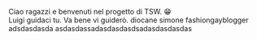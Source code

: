 Ciao ragazzi e benvenuti nel progetto di TSW.
😁<br>
Luigi guidaci tu.
Va bene vi guiderò.
diocane
simone fashiongayblogger
adsdasdasda
asdasdassadasdasdasdsadasdasdasdas
